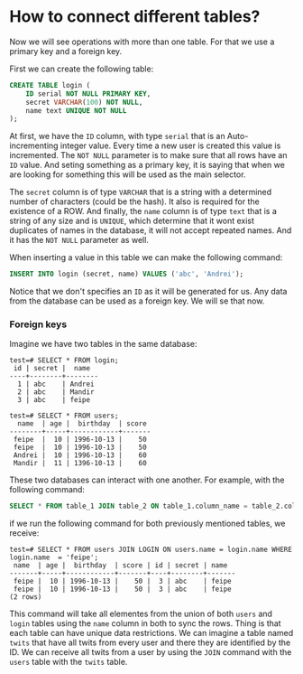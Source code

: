 # How to connect different tables?
Now we will see operations with more than one table. For that we use a primary key and a foreign key.

First we can create the following table:

```sql
CREATE TABLE login (
	ID serial NOT NULL PRIMARY KEY,
	secret VARCHAR(100) NOT NULL,
	name text UNIQUE NOT NULL
);
```

At first, we have the `ID` column, with type `serial` that is an Auto-incrementing integer value. Every time a new user is created this value is incremented. The `NOT NULL` parameter is to make sure that all rows have an `ID` value. And seting something as a primary key, it is saying that when we are looking for something this will be used as the main selector.

The `secret` column is of type `VARCHAR` that is a string with a determined number of characters (could be the hash). It also is required for the existence of a ROW. And finally, the `name` column is of type `text` that is a string of any size and is `UNIQUE`, which determine that it wont exist duplicates of names in the database, it will not accept repeated names. And it has the `NOT NULL` parameter as well.

When inserting a value in this table we can make the following command:

```sql
INSERT INTO login (secret, name) VALUES ('abc', 'Andrei');
```
Notice that we don't specifies an `ID` as it will be generated for us. Any data from the database can be used as a foreign key. We will se that now.

### Foreign keys
Imagine we have two tables in the same database:

```
test=# SELECT * FROM login;
 id | secret |  name  
----+--------+--------
  1 | abc    | Andrei
  2 | abc    | Mandir
  3 | abc    | feipe
```

```
test=# SELECT * FROM users;
  name  | age |  birthday  | score 
--------+-----+------------+-------
 feipe  |  10 | 1996-10-13 |    50
 feipe  |  10 | 1996-10-13 |    50
 Andrei |  10 | 1996-10-13 |    60
 Mandir |  11 | 1396-10-13 |    60
```

These two databases can interact with one another. For example, with the following command:

```sql
SELECT * FROM table_1 JOIN table_2 ON table_1.column_name = table_2.column_name;
```

if we run the following command for both previously mentioned tables, we receive:

```
test=# SELECT * FROM users JOIN LOGIN ON users.name = login.name WHERE login.name  = 'feipe';
 name  | age |  birthday  | score | id | secret | name  
-------+-----+------------+-------+----+--------+-------
 feipe |  10 | 1996-10-13 |    50 |  3 | abc    | feipe
 feipe |  10 | 1996-10-13 |    50 |  3 | abc    | feipe
(2 rows)
```


This command will take all elementes from the union of both `users` and `login` tables using the `name` column in both to sync the rows. Thing is that each table can have unique data restrictions. We can imagine a table named `twits` that have all twits from every user and there they are identified by the ID. We can receive all twits from a user by using the `JOIN` command with the `users` table with the `twits` table.

